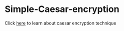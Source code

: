 # Simple-Caesar-encryption

Click [here](https://www.geeksforgeeks.org/caesar-cipher-in-cryptography/) to learn about caesar encryption technique
